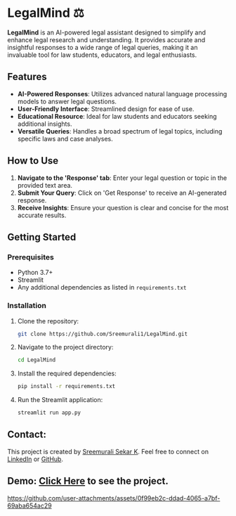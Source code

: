 # LegalMind ⚖️

**LegalMind** is an AI-powered legal assistant designed to simplify and enhance legal research and understanding. It provides accurate and insightful responses to a wide range of legal queries, making it an invaluable tool for law students, educators, and legal enthusiasts.

## Features

- **AI-Powered Responses**: Utilizes advanced natural language processing models to answer legal questions.
- **User-Friendly Interface**: Streamlined design for ease of use.
- **Educational Resource**: Ideal for law students and educators seeking additional insights.
- **Versatile Queries**: Handles a broad spectrum of legal topics, including specific laws and case analyses.

## How to Use

1. **Navigate to the 'Response' tab**: Enter your legal question or topic in the provided text area.
2. **Submit Your Query**: Click on 'Get Response' to receive an AI-generated response.
3. **Receive Insights**: Ensure your question is clear and concise for the most accurate results.

## Getting Started

### Prerequisites

- Python 3.7+
- Streamlit
- Any additional dependencies as listed in `requirements.txt`

### Installation

1. Clone the repository:

   ```bash
   git clone https://github.com/Sreemurali1/LegalMind.git

2. Navigate to the project directory:

   ```bash
   cd LegalMind

3. Install the required dependencies:

   ```bash
   pip install -r requirements.txt

4. Run the Streamlit application:

   ```bash
   streamlit run app.py

## Contact:
This project is created by [Sreemurali Sekar K](https://www.linkedin.com/in/sreemurali-sekar-k-84630517a/). Feel free to connect on [LinkedIn](https://www.linkedin.com/in/sreemurali-sekar-k-84630517a/) or [GitHub](https://github.com/Sreemurali1).


## Demo: [Click Here](https://legalmindd.streamlit.app/) to see the project.


https://github.com/user-attachments/assets/0f99eb2c-ddad-4065-a7bf-69aba654ac29




   
